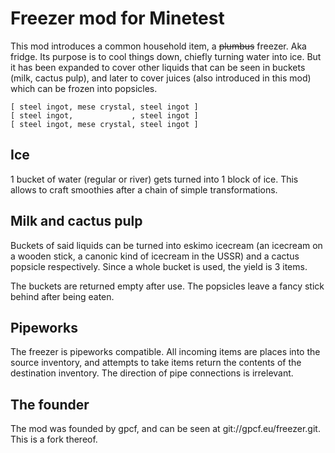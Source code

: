 # Freezer mod for Minetest

This mod introduces a common household item, a ~~plumbus~~ freezer. Aka fridge. Its purpose
is to cool things down, chiefly turning water into ice. But it has been expanded to cover
other liquids that can be seen in buckets (milk, cactus pulp), and later to cover juices 
(also introduced in this mod) which can be frozen into popsicles.

```
[ steel ingot, mese crystal, steel ingot ]
[ steel ingot,             , steel ingot ]
[ steel ingot, mese crystal, steel ingot ]
```

## Ice

1 bucket of water (regular or river) gets turned into 1 block of ice. This allows to craft
smoothies after a chain of simple transformations.

## Milk and cactus pulp

Buckets of said liquids can be turned into eskimo icecream (an icecream on a wooden stick,
a canonic kind of icecream in the USSR) and a cactus popsicle respectively. Since a whole 
bucket is used, the yield is 3 items.

The buckets are returned empty after use. The popsicles leave a fancy stick behind after being eaten.

## Pipeworks

The freezer is pipeworks compatible. All incoming items are places into the source 
inventory, and attempts to take items return the contents of the destination inventory. 
The direction of pipe connections is irrelevant.

## The founder

The mod was founded by gpcf, and can be seen at git://gpcf.eu/freezer.git. 
This is a fork thereof.